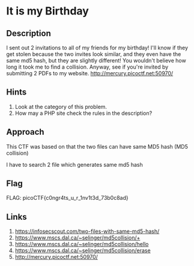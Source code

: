# It is my Birthday


## Description

I sent out 2 invitations to all of my friends for my birthday! I'll know if they get stolen because the two invites look similar, and they even have the same md5 hash, but they are slightly different! You wouldn't believe how long it took me to find a collision. Anyway, see if you're invited by submitting 2 PDFs to my website. http://mercury.picoctf.net:50970/ 


## Hints

1.  Look at the category of this problem.
2.  How may a PHP site check the rules in the description?


## Approach

This CTF was based on that the two files can have same MD5 hash (MD5 collision)

I have to search 2 file which generates same md5 hash 


## Flag

FLAG: picoCTF{c0ngr4ts_u_r_1nv1t3d_73b0c8ad}

## Links

1.  https://infosecscout.com/two-files-with-same-md5-hash/
2.  https://www.mscs.dal.ca/~selinger/md5collision/+
3.  https://www.mscs.dal.ca/~selinger/md5collision/hello
4.  https://www.mscs.dal.ca/~selinger/md5collision/erase
5.  http://mercury.picoctf.net:50970/

